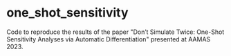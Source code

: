 # one_shot_sensitivity
Code to reproduce the results of the paper "Don’t Simulate Twice: One-Shot Sensitivity Analyses via Automatic Differentiation" presented at AAMAS 2023.
